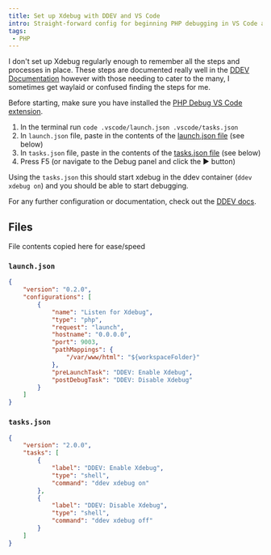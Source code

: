```yaml
---
title: Set up Xdebug with DDEV and VS Code
intro: Straight-forward config for beginning PHP debugging in VS Code and DDEV
tags:
 - PHP
---
```


I don't set up Xdebug regularly enough to remember all the steps and processes in place. These steps are documented really well in the [DDEV Documentation](https://marketplace.visualstudio.com/items?itemName=xdebug.php-debug) however with those needing to cater to the many, I sometimes get waylaid or confused finding the steps for me.

Before starting, make sure you have installed the [PHP Debug VS Code extension](https://marketplace.visualstudio.com/items?itemName=xdebug.php-debug).

1. In the terminal run `code .vscode/launch.json .vscode/tasks.json`
2. In `launch.json` file, paste in the contents of the [launch.json file](https://ddev.readthedocs.io/en/stable/users/snippets/launch.json) (see below)
3. In `tasks.json` file, paste in the contents of the [tasks.json file](https://ddev.readthedocs.io/en/stable/users/snippets/tasks.json) (see below)
4. Press F5 (or navigate to the Debug panel and click the ▶️ button)

Using the `tasks.json` this should start xdebug in the ddev container (`ddev xdebug on`) and you should be able to start debugging.

For any further configuration or documentation, check out the [DDEV docs](https://ddev.readthedocs.io/en/stable/users/debugging-profiling/step-debugging/).

## Files

File contents copied here for ease/speed

### `launch.json`

```json
{
    "version": "0.2.0",
    "configurations": [
        {
            "name": "Listen for Xdebug",
            "type": "php",
            "request": "launch",
            "hostname": "0.0.0.0",
            "port": 9003,
            "pathMappings": {
                "/var/www/html": "${workspaceFolder}"
            },
            "preLaunchTask": "DDEV: Enable Xdebug",
            "postDebugTask": "DDEV: Disable Xdebug"
        }
    ]
}
```

### `tasks.json`

```json
{
    "version": "2.0.0",
    "tasks": [
        {
            "label": "DDEV: Enable Xdebug",
            "type": "shell",
            "command": "ddev xdebug on"
        },
        {
            "label": "DDEV: Disable Xdebug",
            "type": "shell",
            "command": "ddev xdebug off"
        }
    ]
}
```
